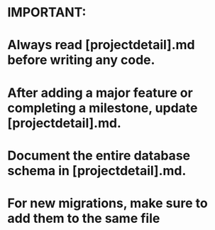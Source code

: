 # IMPORTANT:

# Always read [projectdetail].md before writing any code.

# After adding a major feature or completing a milestone, update [projectdetail].md.

# Document the entire database schema in [projectdetail].md.

# For new migrations, make sure to add them to the same file